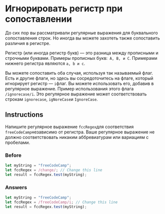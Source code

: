 # Игнорировать регистр при сопоставлении
До сих пор вы рассматривали регулярные выражения для буквального сопоставления строк. Но иногда вы можете захотеть также сопоставить различия в регистре.

Регистр (или иногда регистр букв) — это разница между прописными и строчными буквами. Примеры прописных букв:` A, B, и C`. Примерами нижнего регистра являются `a, b и c`.

Вы можете сопоставить оба случая, используя так называемый флаг. Есть и другие флаги, но здесь вы сосредоточитесь на флаге, который игнорирует регистр — `i`флаг. Вы можете использовать его, добавив в регулярное выражение. Пример использования этого флага `/ignorecase/i`. Это регулярное выражение может соответствовать строкам `ignorecase`, `igNoreCase`и `IgnoreCase`.
## Instructions
Напишите регулярное выражение `fccRegex`для соответствия `freeCodeCamp`независимо от регистра. Ваше регулярное выражение не должно соответствовать никаким аббревиатурам или вариациям с пробелами.
### Before
```javascript
let myString = "freeCodeCamp";
let fccRegex = /change/; // Change this line
let result = fccRegex.test(myString);
```
### Answers
```javascript
let myString = "freeCodeCamp";
let fccRegex = /freeCodeCamp/i; // Change this line
let result = fccRegex.test(myString);
```
